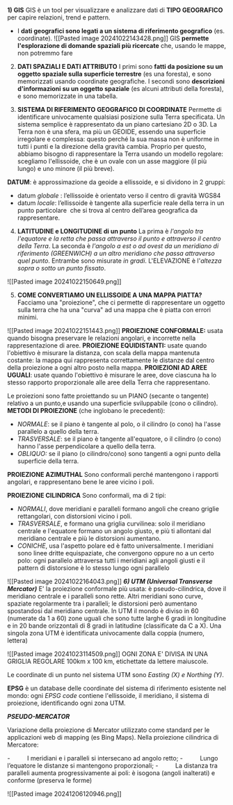 **1) GIS**
GIS è un tool per visualizzare e analizzare dati di **TIPO GEOGRAFICO** per capire relazioni, trend e pattern.
- I **dati geografici sono legati a un sistema di riferimento geografico** (es. coordinate).
![[Pasted image 20241022143428.png]]
GIS **permette l'esplorazione di domande spaziali più ricercate** che, usando le mappe, non potremmo fare

2) **DATI SPAZIALI E DATI ATTRIBUTO**
I primi sono **fatti da posizione su un oggetto spaziale sulla superficie terrestre** (es una foresta), e sono memorizzati usando coordinate geografiche.
I secondi sono **descrizioni d'informazioni su un oggetto spaziale** (es alcuni attributi della foresta), e sono memorizzate in una tabella.

3) **SISTEMA DI RIFERIMENTO GEOGRAFICO DI COORDINATE**
Permette di identificare univocamente qualsiasi posizione sulla Terra specificata.
Un sistema semplice è rappresentato da un piano cartesiano 2D o 3D. 
La Terra non è una sfera, ma più un GEOIDE, essendo una superficie irregolare e complessa: questo perché la sua massa non è uniforme in tutti i punti e la direzione della gravità cambia.
Proprio per questo, abbiamo bisogno di rappresentare la Terra usando un modello regolare: scegliamo l'ellissoide, che è un ovale con un asse maggiore (il più lungo) e uno minore (il più breve).

**DATUM**: è approssimazione da geoide a ellissoide, e si dividono in 2 gruppi:
- datum *globale* : l’ellissoide è orientato verso il centro di gravità WGS84
- datum *locale*: l’ellissoide è tangente alla superficie reale della terra in un punto particolare  che si trova al centro dell’area geografica da rappresentare.


4) **LATITUDINE e LONGITUDINE di un punto** 
La prima è *l'angolo tra l'equatore e la retta che passa attraverso il punto e attraverso il centro della Terra*.
La seconda è *l'angolo a est o ad ovest da un meridiano di riferimento (GREENWICH) a un altro meridiano che passa attraverso quel punto*.
Entrambe sono misurate *in gradi*.
L'ELEVAZIONE è l'*altezza sopra o sotto un punto fissato*.

![[Pasted image 20241022150649.png]]

5) **COME CONVERTIAMO UN ELLISSOIDE A UNA MAPPA PIATTA?**
Facciamo una "proiezione", che ci permette di rappresentare un oggetto sulla terra che ha una "curva" ad una mappa che è piatta con errori minimi.

![[Pasted image 20241022151443.png]]
**PROIEZIONE CONFORMALE:** usata quando bisogna preservare le relazioni angolari, e incorrette nella rappresentazione di aree.
**PROIEZIONE EQUIDISTANTI:** usate quando l'obiettivo è misurare la distanza, con scala della mappa mantenuta costante: la mappa qui rappresenta correttamente le distanze dal centro della proiezione a ogni altro posto nella mappa.
**PROIEZIONI AD AREE UGUALI**: usate quando l'obiettivo è misurare le aree, dove ciascuna ha lo stesso rapporto proporzionale alle aree della Terra che rappresentano.

Le proiezioni sono fatte proiettando su un PIANO (secante o tangente) relativo a un punto,e usando una superficie sviluppabile (cono o cilindro).
**METODI DI PROIEZIONE** (che inglobano le precedenti):
- *NORMALE*: se il piano è tangente al polo, o il cilindro (o cono) ha l'asse parallelo a quello della terra.
- *TRASVERSALE*: se il piano è tangente all'equatore, o il cilindro (o cono) hanno l'asse perpendicolare a quello della terra.
- *OBLIQUO:* se il piano (o cilindro/cono) sono tangenti a ogni punto della superficie della terra.

**PROIEZIONE AZIMUTHAL**
Sono conformali perché mantengono i rapporti angolari, e rappresentano bene le aree vicino i poli.

**PROIEZIONE CILINDRICA**
Sono conformali, ma di 2 tipi:
- *NORMALI*, dove meridiani e paralleli formano angoli che creano griglie rettangolari, con distorsioni vicino i poli.
- *TRASVERSALE*, e formano una griglia curvilinea: solo il meridiano centrale e l'equatore formano un angolo giusto, e più ti allontani dal meridiano centrale e più le distorsioni aumentano.
- *CONICHE*, usa l'aspetto polare ed è fatto universalmente. I meridiani sono linee dritte equispaziate, che convergono oppure no a un certo polo: ogni parallelo attraversa tutti i meridiani agli angoli giusti e il pattern di distorsione è lo stesso lungo ogni parallelo

![[Pasted image 20241022164043.png]]
***6) UTM (Universal Transverse Mercator)***
E' la proiezione conformale più usata: è pseudo-cilindrica, dove il meridiano centrale e i paralleli sono rette.
Altri meridiani sono curve, spaziate regolarmente tra i paralleli; le distorsioni però aumentano spostandosi dal meridiano centrale.
In UTM il mondo è diviso in 60 (numerate da 1 a 60) zone uguali che sono tutte larghe 6 gradi in longitudine e in 20 bande orizzontali di 8 gradi in latitudine (classificate da C a X).
Una singola zona UTM è identificata univocamente dalla coppia (numero, lettera)

![[Pasted image 20241023114509.png]]
OGNI ZONA E' DIVISA IN UNA GRIGLIA REGOLARE 100km x 100 km, etichettate da lettere maiuscole.

Le coordinate di un punto nel sistema UTM sono *Easting (X) e Northing (Y)*.

**EPSG** è un database delle coordinate del sistema di riferimento esistente nel mondo: ogni *EPSG code* contiene l'ellissoide, il meridiano, il sistema di proiezione, identificando ogni zona UTM.


**_PSEUDO-MERCATOR_**

Variazione della proiezione di Mercator utilizzato come standard per le applicazioni web di mapping (es Bing Maps). Nella proiezione cilindrica di Mercatore:

-          I meridiani e i paralleli si intersecano ad angolo retto;
-          Lungo l’equatore le distanze si mantengono proporzionali;
-          La distanza tra paralleli aumenta progressivamente ai poli: è isogona (angoli inalterati) e conforme (preserva le forme)

![[Pasted image 20241206120946.png]]